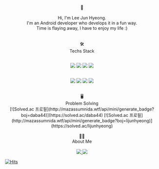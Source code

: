 <div align="center">
<br/> 🙌  
<br/>
<br/> Hi, I'm Lee Jun Hyeong.  
<br/> I'm an Android developer who develops it in a fun way.  
<br/> Time is flaying away, I have to enjoy my life :)  
<br/>  
<br/>  
</div>
  
<div align="center">
<br/> 🛠
<br/> Techs Stack
<br/>  

<br/> <img src="https://img.shields.io/badge/Kotlin-7F52FF?style=for-the-badge&logo=Kotlin&logoColor=white">
  <img src="https://img.shields.io/badge/Android Studio-3DDC84?style=for-the-badge&logo=Android Studio&logoColor=white">
 <img src="https://img.shields.io/badge/Android-3DDC84?style=for-the-badge&logo=Android&logoColor=white">
<img src="https://img.shields.io/badge/Firebase-FFCA28?style=for-the-badge&logo=Firebase&logoColor=white">
  
<br/> <img src="https://img.shields.io/badge/Python-3776AB?style=for-the-badge&logo=Python&logoColor=white">
<img src="https://img.shields.io/badge/React-61DAFB?style=for-the-badge&logo=React&logoColor=white">
<img src="https://img.shields.io/badge/MySQL-4479A1?style=for-the-badge&logo=MySQL&logoColor=white">
<img src="https://img.shields.io/badge/Markdown-000000?style=for-the-badge&logo=Markdown&logoColor=white">
</div>

<div align="center">
<br/> 🖥
<br/> Problem Solving  
<br/>   
  [![Solved.ac
프로필](http://mazassumnida.wtf/api/mini/generate_badge?boj=daba44)](https://solved.ac/daba44)  
  [![Solved.ac
프로필](http://mazassumnida.wtf/api/mini/generate_badge?boj=lijunhyeong)](https://solved.ac/lijunhyeong)
</div>


<div align="center">
<br/> 💁🏻
<br/> About Me  
<br/>  
<br/>  
  <a href = "https://www.notion.so/Just-Do-It-Now-9be54ccc8df3416e9c0651d2e42e79e9"  >
<img src="https://img.shields.io/badge/Notion-000000?style=for-the-badge&logo=Notion&logoColor=white">
  </a>
  
  <a href = "https://velog.io/@lijunhyeong"  >
<img src="https://img.shields.io/badge/Velog-20C997?style=for-the-badge&logo=Velog&logoColor=white">
  </a>

</div>

[![Hits](https://hits.seeyoufarm.com/api/count/incr/badge.svg?url=https%3A%2F%2Fgithub.com%2Flijunhyeong&count_bg=%2379C83D&title_bg=%23555555&icon=&icon_color=%23E7E7E7&title=hits&edge_flat=false)](https://hits.seeyoufarm.com)  

 <!--
<img src="https://user-images.githubusercontent.com/72978589/180752659-f5377111-7f9b-4862-a479-27d56ff3453c.png" width="100%" height="20%">   

### 제가 궁금한가요? 👉 [COME ON](https://github.com/lijunhyeong/RESUME) 👈  

![JunHyeong's GitHub stats](https://github-readme-stats.vercel.app/api?username=lijunhyeong&show_icons=true&theme=radical)






**lijunhyeong/lijunhyeong** is a ✨ _special_ ✨ repository because its `README.md` (this file) appears on your GitHub profile.

Here are some ideas to get you started:

- 🔭 I’m currently working on ...
- 🌱 I’m currently learning ...
- 👯 I’m looking to collaborate on ...
- 🤔 I’m looking for help with ...
- 💬 Ask me about ...
- 📫 How to reach me: ...
- 😄 Pronouns: ...
- ⚡ Fun fact: ...
-->


